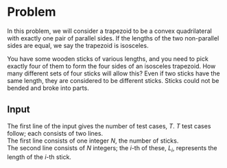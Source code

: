 # Problem

In this problem, we will consider a trapezoid to be a convex quadrilateral with exactly one pair of parallel sides. If the lengths of the two non-parallel sides are equal, we say the trapezoid is isosceles.

You have some wooden sticks of various lengths, and you need to pick exactly four of them to form the four sides of an isosceles trapezoid. How many different sets of four sticks will allow this? Even if two sticks have the same length, they are considered to be different sticks. Sticks could not be bended and broke into parts.

## Input

The first line of the input gives the number of test cases, $T$. $T$ test cases follow; each consists of two lines.  
The first line consists of one integer $N$, the number of sticks.  
The second line consists of $N$ integers; the $i$-th of these, $L_i$, represents the length of the $i$-th stick.

